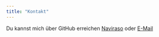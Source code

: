 ```yaml
---
title: "Kontakt"
---
```


Du kannst mich über GitHub erreichen [Naviraso](https://github.com/Naviraso) oder [E-Mail](mailto:noah.neuenschwander@edu.teko.ch) 
